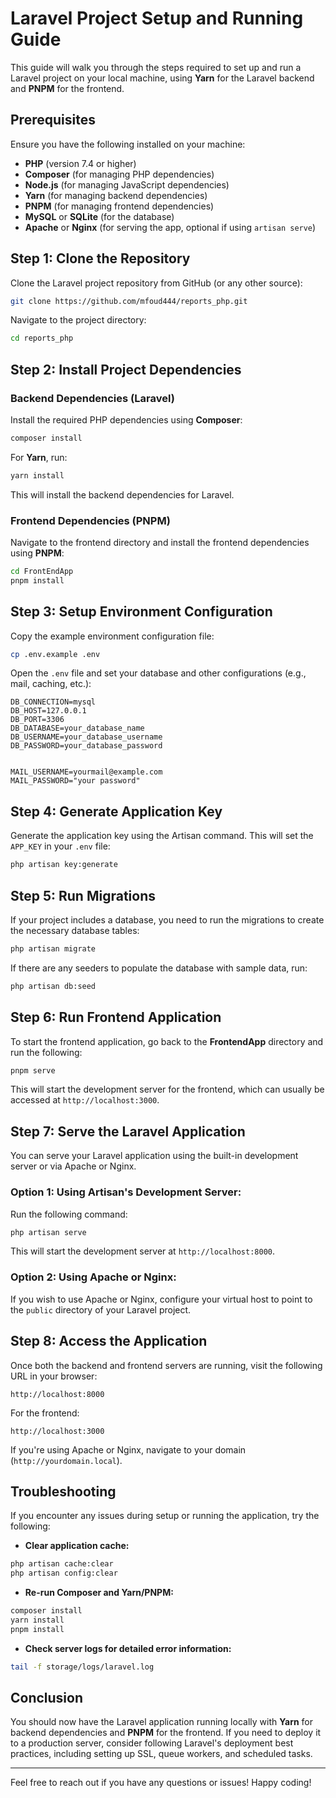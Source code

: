 # Laravel Project Setup and Running Guide

This guide will walk you through the steps required to set up and run a Laravel project on your local machine, using **Yarn** for the Laravel backend and **PNPM** for the frontend.

## Prerequisites

Ensure you have the following installed on your machine:

- **PHP** (version 7.4 or higher)
- **Composer** (for managing PHP dependencies)
- **Node.js** (for managing JavaScript dependencies)
- **Yarn** (for managing backend dependencies)
- **PNPM** (for managing frontend dependencies)
- **MySQL** or **SQLite** (for the database)
- **Apache** or **Nginx** (for serving the app, optional if using `artisan serve`)

## Step 1: Clone the Repository

Clone the Laravel project repository from GitHub (or any other source):

```bash
git clone https://github.com/mfoud444/reports_php.git
```

Navigate to the project directory:

```bash
cd reports_php
```

## Step 2: Install Project Dependencies

### Backend Dependencies (Laravel)

Install the required PHP dependencies using **Composer**:

```bash
composer install
```

For **Yarn**, run:

```bash
yarn install
```

This will install the backend dependencies for Laravel.

### Frontend Dependencies (PNPM)

Navigate to the frontend directory and install the frontend dependencies using **PNPM**:

```bash
cd FrontEndApp
pnpm install
```

## Step 3: Setup Environment Configuration

Copy the example environment configuration file:

```bash
cp .env.example .env
```

Open the `.env` file and set your database and other configurations (e.g., mail, caching, etc.):

```plaintext
DB_CONNECTION=mysql
DB_HOST=127.0.0.1
DB_PORT=3306
DB_DATABASE=your_database_name
DB_USERNAME=your_database_username
DB_PASSWORD=your_database_password


MAIL_USERNAME=yourmail@example.com
MAIL_PASSWORD="your password"
```

## Step 4: Generate Application Key

Generate the application key using the Artisan command. This will set the `APP_KEY` in your `.env` file:

```bash
php artisan key:generate
```

## Step 5: Run Migrations

If your project includes a database, you need to run the migrations to create the necessary database tables:

```bash
php artisan migrate
```

If there are any seeders to populate the database with sample data, run:

```bash
php artisan db:seed
```

## Step 6: Run Frontend Application

To start the frontend application, go back to the **FrontendApp** directory and run the following:

```bash
pnpm serve
```

This will start the development server for the frontend, which can usually be accessed at `http://localhost:3000`.

## Step 7: Serve the Laravel Application

You can serve your Laravel application using the built-in development server or via Apache or Nginx.

### Option 1: Using Artisan's Development Server:

Run the following command:

```bash
php artisan serve
```

This will start the development server at `http://localhost:8000`.

### Option 2: Using Apache or Nginx:

If you wish to use Apache or Nginx, configure your virtual host to point to the `public` directory of your Laravel project.

## Step 8: Access the Application

Once both the backend and frontend servers are running, visit the following URL in your browser:

```plaintext
http://localhost:8000
```

For the frontend:

```plaintext
http://localhost:3000
```

If you're using Apache or Nginx, navigate to your domain (`http://yourdomain.local`).

## Troubleshooting

If you encounter any issues during setup or running the application, try the following:

- **Clear application cache:**

```bash
php artisan cache:clear
php artisan config:clear
```

- **Re-run Composer and Yarn/PNPM:**

```bash
composer install
yarn install
pnpm install
```

- **Check server logs for detailed error information:**

```bash
tail -f storage/logs/laravel.log
```

## Conclusion

You should now have the Laravel application running locally with **Yarn** for backend dependencies and **PNPM** for the frontend. If you need to deploy it to a production server, consider following Laravel's deployment best practices, including setting up SSL, queue workers, and scheduled tasks.

---

Feel free to reach out if you have any questions or issues! Happy coding!
